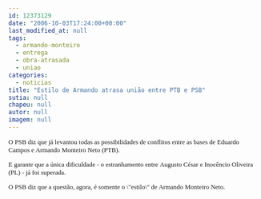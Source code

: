 ```yaml
---
id: 12373129
date: "2006-10-03T17:24:00+00:00"
last_modified_at: null
tags:
  - armando-monteiro
  - entrega
  - obra-atrasada
  - uniao
categories:
  - noticias
title: "Estilo de Armando atrasa união entre PTB e PSB"
sutia: null
chapeu: null
autor: null
imagem: null
---
```

<p><FONT size=2></p>
<p><P><FONT face=Verdana>O PSB diz que já levantou todas as possibilidades de conflitos entre as bases de Eduardo Campos e Armando Monteiro Neto (PTB). </FONT></P></p>
<p><P><FONT face=Verdana>E garante que&nbsp;a única dificuldade - o estranhamento entre&nbsp;Augusto César e Inocêncio Oliveira (PL)&nbsp;- já foi superada.</FONT></P></p>
<p><P><FONT face=Verdana>O&nbsp;PSB diz que a questão, agora, é somente o \"estilo\"&nbsp;de Armando&nbsp;Monteiro Neto. </FONT></P></FONT> </p>
